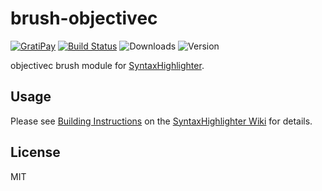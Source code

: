 # brush-objectivec

[![GratiPay](https://img.shields.io/gratipay/user/alexgorbatchev.svg)](https://gratipay.com/alexgorbatchev/)
[![Build Status](https://travis-ci.org/syntaxhighlighter/brush-objectivec.svg)](https://travis-ci.org/syntaxhighlighter/brush-objectivec)
![Downloads](https://img.shields.io/npm/dm/brush-objectivec.svg)
![Version](https://img.shields.io/npm/v/brush-objectivec.svg)

objectivec brush module for [SyntaxHighlighter](https://github.com/syntaxhighlighter/syntaxhighlighter).

## Usage

Please see [Building Instructions](https://github.com/syntaxhighlighter/syntaxhighlighter/wiki/Building) on the [SyntaxHighlighter Wiki](https://github.com/syntaxhighlighter/syntaxhighlighter/wiki) for details.

## License

MIT
